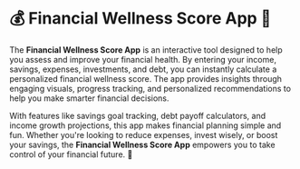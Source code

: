 # 💰 Financial Wellness Score App 🚀  


The **Financial Wellness Score App** is an interactive tool designed to help you assess and improve your financial health. By entering your income, savings, expenses, investments, and debt, you can instantly calculate a personalized financial wellness score. The app provides insights through engaging visuals, progress tracking, and personalized recommendations to help you make smarter financial decisions.  

With features like savings goal tracking, debt payoff calculators, and income growth projections, this app makes financial planning simple and fun. Whether you're looking to reduce expenses, invest wisely, or boost your savings, the **Financial Wellness Score App** empowers you to take control of your financial future. 🚀
